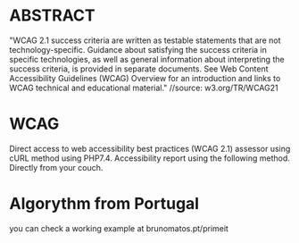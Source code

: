 # ABSTRACT

"WCAG 2.1 success criteria are written as testable statements that are not technology-specific. Guidance about satisfying the success criteria in specific technologies, as well as general information about interpreting the success criteria, is provided in separate documents. See Web Content Accessibility Guidelines (WCAG) Overview for an introduction and links to WCAG technical and educational material."
//source: w3.org/TR/WCAG21

# WCAG

Direct access to web accessibility best practices (WCAG 2.1) assessor using cURL method using PHP7.4. Accessibility report using the following method. Directly from your couch.

# Algorythm from Portugal

you can check a working example at brunomatos.pt/primeit
